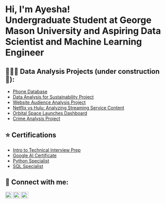 <h1>Hi, I'm Ayesha! <br/>Undergraduate Student at George Mason University</> and Aspiring Data Scientist and Machine Learning Engineer</a> 

<h2>👩🏽‍💻 Data Analysis Projects (under construction 🚧):</h2>

- [Phone Database](https://github.com/ayeshaabdullahi/Phone-Database)
- [Data Analysis for Sustainability Project](https://github.com/ayeshaabdullahi/Data-Analysis-for-Sustainability-Project)
- [Website Audience Analysis Project](https://github.com/ayeshaabdullahi/Website-Audience-Analysis-Project)
- [Netflix vs Hulu: Analyzing Streaming Service Content](https://github.com/ayeshaabdullahi/Netflix-vs.-Hulu-Analyzing-Streaming-Service-Content)
- [Orbital Space Launches Dashboard](https://github.com/ayeshaabdullahi/Tableau-Dashboard)
- [Crime Analysis Project](https://github.com/ayeshaabdullahi/DATA-ANALYSIS-PROJECT)



<h2>⭐️ Certifications</h2>

- [Intro to Technical Interview Prep](https://drive.google.com/file/d/1SCf56nh3HI9o7MSPBzKx3Os2NPojF0uO/view?usp=sharing)
- [Google AI Certificate](https://drive.google.com/file/d/1w1Yesd26hKmb7pICh_pmSni48ImAHqsa/view?usp=sharing)
- [Python Specialist](https://www.credential.net/35a8a5ef-e292-4558-9918-19ee14941ef4#acc.SywIENmg)
- [SQL Specialist](https://www.credential.net/30c6c541-0fe7-482b-a712-e2812a93c3f7#acc.U1XVmMrW)


<h2> 🤳 Connect with me:</h2>

[<img align="left" alt="LinkedIn" width="22px" src="https://cdn.jsdelivr.net/npm/simple-icons@v3/icons/linkedin.svg" />](https://www.linkedin.com/in/ayesha-abdullahi/)

[<img align="left" alt="Notion" width="22px" src="https://cdn.jsdelivr.net/npm/simple-icons@v3/icons/notion.svg" />](https://www.notion.so/Hello-my-name-is-Ayesha-Abdulahi-20e499bed290800098b6dac6cd79a6a5?source=copy_link)

[<img align="left" alt="Gmail" width="22px" src="https://cdn.jsdelivr.net/npm/simple-icons@v3/icons/gmail.svg" />](mailto:yourname@gmail.com)



<!--
**joshmadakor1/joshmadakor1** is a ✨ _special_ ✨ repository because its `README.md` (this file) appears on your GitHub profile.

Here are some ideas to get you started:

- 🔭 I’m currently working on ...
- 🌱 I’m currently learning ...
- 👯 I’m looking to collaborate on ...
- 🤔 I’m looking for help with ...
- 💬 Ask me about ...
- 📫 How to reach me: ...
- 😄 Pronouns: ...
- ⚡ Fun fact: ...
-->
